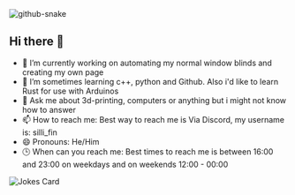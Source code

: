 <picture>
  <source media="(prefers-color-scheme: dark)" srcset="github-snake-dark.svg" />
  <source media="(prefers-color-scheme: light)" srcset="github-snake.svg" />
  <img alt="github-snake" src="github-snake.svg" />
</picture>

## Hi there 👋

<!--
**VilkkuKoo/VilkkuKoo** is a ✨ _special_ ✨ repository because its `README.md` (this file) appears on your GitHub profile.
- 🤔 I’m looking for help with ...
- 👯 I’m looking to collaborate on ...
- ⚡ Fun fact: 
-->

- 🔭 I’m currently working on automating my normal window blinds and creating my own page
- 🌱 I’m sometimes learning c++, python and Github. Also i'd like to learn Rust for use with Arduinos
- 💬 Ask me about 3d-printing, computers or anything but i might not know how to answer
- 📫 How to reach me: Best way to reach me is Via Discord, my username is: silli_fin
- 😄 Pronouns: He/Him
- 🕒 When can you reach me: Best times to reach me is between 16:00 and 23:00 on weekdays and on weekends 12:00 - 00:00

![Jokes Card](https://readme-jokes.vercel.app/api) 











<!--
All the things in my readme that arent mine.
https://github.com/ABSphreak/readme-jokes
https://github.com/Platane/snk
--!>
